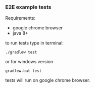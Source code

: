 ### E2E example tests

Requirements:

- google chrome browser
- java 8+

to run tests type in terminal:

    ./gradlew test
    
or for windows version

    gradlew.bat test
    
tests will run on google chrome browser.